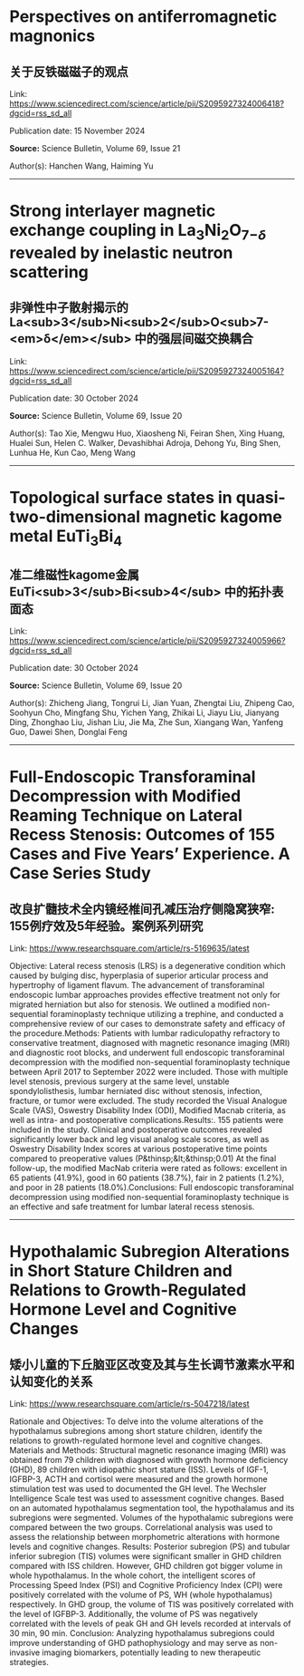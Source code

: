 # Perspectives on antiferromagnetic magnonics

## 关于反铁磁磁子的观点

Link: https://www.sciencedirect.com/science/article/pii/S2095927324006418?dgcid=rss_sd_all

<p>Publication date: 15 November 2024</p><p><b>Source:</b> Science Bulletin, Volume 69, Issue 21</p><p>Author(s): Hanchen Wang, Haiming Yu</p>


---
# Strong interlayer magnetic exchange coupling in La<sub>3</sub>Ni<sub>2</sub>O<sub>7−<em>δ</em></sub> revealed by inelastic neutron scattering

## 非弹性中子散射揭示的La&lt;sub&gt;3&lt;/sub&gt;Ni&lt;sub&gt;2&lt;/sub&gt;O&lt;sub&gt;7-&lt;em&gt;δ&lt;/em&gt;&lt;/sub&gt; 中的强层间磁交换耦合

Link: https://www.sciencedirect.com/science/article/pii/S2095927324005164?dgcid=rss_sd_all

<p>Publication date: 30 October 2024</p><p><b>Source:</b> Science Bulletin, Volume 69, Issue 20</p><p>Author(s): Tao Xie, Mengwu Huo, Xiaosheng Ni, Feiran Shen, Xing Huang, Hualei Sun, Helen C. Walker, Devashibhai Adroja, Dehong Yu, Bing Shen, Lunhua He, Kun Cao, Meng Wang</p>


---
# Topological surface states in quasi-two-dimensional magnetic kagome metal EuTi<sub>3</sub>Bi<sub>4</sub>

## 准二维磁性kagome金属EuTi&lt;sub&gt;3&lt;/sub&gt;Bi&lt;sub&gt;4&lt;/sub&gt; 中的拓扑表面态

Link: https://www.sciencedirect.com/science/article/pii/S2095927324005966?dgcid=rss_sd_all

<p>Publication date: 30 October 2024</p><p><b>Source:</b> Science Bulletin, Volume 69, Issue 20</p><p>Author(s): Zhicheng Jiang, Tongrui Li, Jian Yuan, Zhengtai Liu, Zhipeng Cao, Soohyun Cho, Mingfang Shu, Yichen Yang, Zhikai Li, Jiayu Liu, Jianyang Ding, Zhonghao Liu, Jishan Liu, Jie Ma, Zhe Sun, Xiangang Wan, Yanfeng Guo, Dawei Shen, Donglai Feng</p>


---
# Full-Endoscopic Transforaminal Decompression with Modified Reaming Technique on Lateral Recess Stenosis: Outcomes of 155 Cases and Five Years&rsquo; Experience. A Case Series Study

## 改良扩髓技术全内镜经椎间孔减压治疗侧隐窝狭窄: 155例疗效及5年经验。案例系列研究

Link: https://www.researchsquare.com/article/rs-5169635/latest

Objective: Lateral recess stenosis (LRS) is a degenerative condition which caused by bulging disc, hyperplasia of superior articular process and hypertrophy of ligament flavum. The advancement of transforaminal endoscopic lumbar approaches provides effective treatment not only for migrated herniation but also for stenosis. We outlined a modified non-sequential foraminoplasty technique utilizing a trephine, and conducted a comprehensive review of our cases to demonstrate safety and efficacy of the procedure.Methods: Patients with lumbar radiculopathy refractory to conservative treatment, diagnosed with magnetic resonance imaging (MRI) and diagnostic root blocks, and underwent full endoscopic transforaminal decompression with the modified non-sequential foraminoplasty technique between April 2017 to September 2022 were included. Those with multiple level stenosis, previous surgery at the same level, unstable spondylolisthesis, lumbar herniated disc without stenosis, infection, fracture, or tumor were excluded. The study recorded the Visual Analogue Scale (VAS), Oswestry Disability Index (ODI), Modified Macnab criteria, as well as intra- and postoperative complications.Results:. 155 patients were included in the study. Clinical and postoperative outcomes revealed significantly lower back and leg visual analog scale scores, as well as Oswestry Disability Index scores at various postoperative time points compared to preoperative values (P&amp;thinsp;&amp;lt;&amp;thinsp;0.01) At the final follow-up, the modified MacNab criteria were rated as follows: excellent in 65 patients (41.9%), good in 60 patients (38.7%), fair in 2 patients (1.2%), and poor in 28 patients (18.0%).Conclusions: Full endoscopic transforaminal decompression using modified non-sequential foraminoplasty technique is an effective and safe treatment for lumbar lateral recess stenosis.


---
# Hypothalamic Subregion Alterations in Short Stature Children and Relations to Growth-Regulated Hormone Level and Cognitive Changes

## 矮小儿童的下丘脑亚区改变及其与生长调节激素水平和认知变化的关系

Link: https://www.researchsquare.com/article/rs-5047218/latest

Rationale and Objectives: To delve into the volume alterations of the hypothalamus subregions among short stature children, identify the relations to growth-regulated hormone level and cognitive changes.
Materials and Methods: Structural magnetic resonance imaging (MRI) was obtained from 79 children with diagnosed with growth hormone deficiency (GHD), 89 children with idiopathic short stature (ISS). Levels of IGF-1, IGFBP-3, ACTH and cortisol were measured and the growth hormone stimulation test was used to documented the GH level. The Wechsler Intelligence Scale test was used to assessment cognitive changes. Based on an automated hypothalamus segmentation tool, the hypothalamus and its subregions were segmented. Volumes of the hypothalamic subregions were compared between the two groups. Correlational analysis was used to assess the relationship between morphometric alterations with hormone levels and cognitive changes.
Results: Posterior subregion (PS) and tubular inferior subregion (TIS) volumes were significant smaller in GHD children compared with ISS children. However, GHD children got bigger volume in whole hypothalamus. In the whole cohort, the intelligent scores of Processing Speed Index (PSI) and Cognitive Proficiency Index (CPI) were positively correlated with the volume of PS, WH (whole hypothalamus) respectively. In GHD group, the volume of TIS was positively correlated with the level of IGFBP-3. Additionally, the volume of PS was negatively correlated with the levels of peak GH and GH levels recorded at intervals of 30 min, 90 min.
Conclusion: Analyzing hypothalamus subregions could improve understanding of GHD pathophysiology and may serve as non-invasive imaging biomarkers, potentially leading to new therapeutic strategies.

